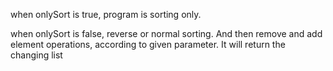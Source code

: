 when onlySort is true, program is sorting only. 

when onlySort is false,  reverse or normal sorting. And then remove and add element operations, according to given parameter. 
It will return the changing list 